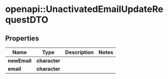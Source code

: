 # openapi::UnactivatedEmailUpdateRequestDTO

## Properties
Name | Type | Description | Notes
------------ | ------------- | ------------- | -------------
**newEmail** | **character** |  | 
**email** | **character** |  | 



